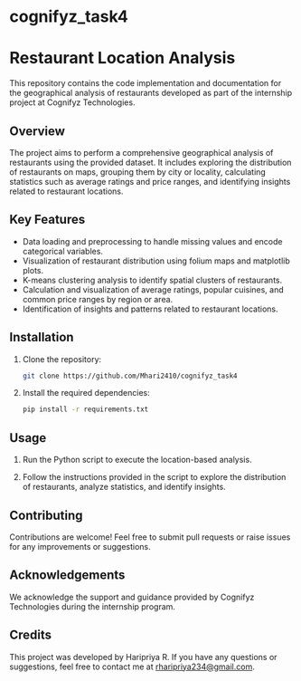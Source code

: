 # cognifyz_task4

# Restaurant Location Analysis

This repository contains the code implementation and documentation for the geographical analysis of restaurants developed as part of the internship project at Cognifyz Technologies.

## Overview

The project aims to perform a comprehensive geographical analysis of restaurants using the provided dataset. It includes exploring the distribution of restaurants on maps, grouping them by city or locality, calculating statistics such as average ratings and price ranges, and identifying insights related to restaurant locations.

## Key Features

- Data loading and preprocessing to handle missing values and encode categorical variables.
- Visualization of restaurant distribution using folium maps and matplotlib plots.
- K-means clustering analysis to identify spatial clusters of restaurants.
- Calculation and visualization of average ratings, popular cuisines, and common price ranges by region or area.
- Identification of insights and patterns related to restaurant locations.

## Installation

1. Clone the repository:

   ```bash
   git clone https://github.com/Mhari2410/cognifyz_task4
   ```

2. Install the required dependencies:

   ```bash
   pip install -r requirements.txt
   ```

## Usage

1. Run the Python script to execute the location-based analysis.

2. Follow the instructions provided in the script to explore the distribution of restaurants, analyze statistics, and identify insights.

## Contributing

Contributions are welcome! Feel free to submit pull requests or raise issues for any improvements or suggestions.

## Acknowledgements

We acknowledge the support and guidance provided by Cognifyz Technologies during the internship program.

## Credits

This project was developed by Haripriya R. If you have any questions or suggestions, feel free to contact me at rharipriya234@gmail.com.

